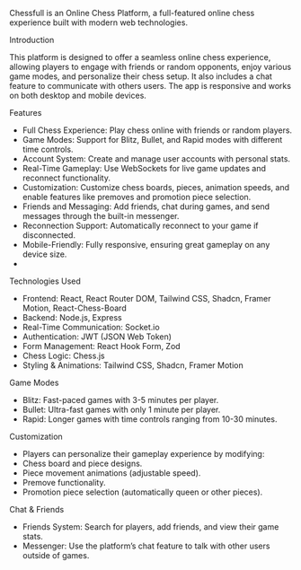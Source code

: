 Chessfull is an Online Chess Platform, a full-featured online chess experience built with modern web technologies. 

Introduction

This platform is designed to offer a seamless online chess experience, allowing players to engage with friends or random opponents, enjoy various game modes, and personalize their chess setup. It also includes a chat feature to communicate with others users. The app is responsive and works on both desktop and mobile devices.

Features

* Full Chess Experience: Play chess online with friends or random players.
* Game Modes: Support for Blitz, Bullet, and Rapid modes with different time controls.
* Account System: Create and manage user accounts with personal stats.
* Real-Time Gameplay: Use WebSockets for live game updates and reconnect functionality.
* Customization: Customize chess boards, pieces, animation speeds, and enable features like premoves and promotion piece selection.
* Friends and Messaging: Add friends, chat during games, and send messages through the built-in messenger.
* Reconnection Support: Automatically reconnect to your game if disconnected.
* Mobile-Friendly: Fully responsive, ensuring great gameplay on any device size.
* 
Technologies Used

* Frontend: React, React Router DOM, Tailwind CSS, Shadcn, Framer Motion, React-Chess-Board
* Backend: Node.js, Express
* Real-Time Communication: Socket.io
* Authentication: JWT (JSON Web Token)
* Form Management: React Hook Form, Zod
* Chess Logic: Chess.js
* Styling & Animations: Tailwind CSS, Shadcn, Framer Motion

Game Modes

* Blitz: Fast-paced games with 3-5 minutes per player.
* Bullet: Ultra-fast games with only 1 minute per player.
* Rapid: Longer games with time controls ranging from 10-30 minutes.

Customization

* Players can personalize their gameplay experience by modifying:
* Chess board and piece designs.
* Piece movement animations (adjustable speed).
* Premove functionality.
* Promotion piece selection (automatically queen or other pieces).

Chat & Friends

* Friends System: Search for players, add friends, and view their game stats.
* Messenger: Use the platform’s chat feature to talk with other users outside of games.
